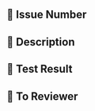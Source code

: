 ## 📱 Issue Number
<!-- 작업한 이슈 번호를 명시해주세요 -->

## 📱 Description
<!-- 작업 내용에 대한 설명을 적어주세요 -->

## 📱 Test Result
<!-- local에서 postman으로 요청한 결과를 첨부합니다 -->

## 📱 To Reviewer
<!-- 리뷰 받고 싶은 포인트를 작성합니다 -->
